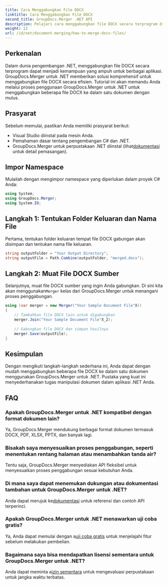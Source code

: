 ```yaml
---
title: Cara Menggabungkan File DOCX
linktitle: Cara Menggabungkan File DOCX
second_title: GroupDocs.Merger .NET API
description: Pelajari cara menggabungkan file DOCX secara terprogram di .NET menggunakan GroupDocs.Merger, menyederhanakan tugas manipulasi dokumen secara efisien.
weight: 12
url: /id/net/document-merging/how-to-merge-docx-files/
---
```

## Perkenalan
Dalam dunia pengembangan .NET, menggabungkan file DOCX secara terprogram dapat menjadi kemampuan yang ampuh untuk berbagai aplikasi. GroupDocs.Merger untuk .NET memberikan solusi komprehensif untuk menggabungkan file DOCX secara efisien. Tutorial ini akan memandu Anda melalui proses penggunaan GroupDocs.Merger untuk .NET untuk menggabungkan beberapa file DOCX ke dalam satu dokumen dengan mulus.
## Prasyarat
Sebelum memulai, pastikan Anda memiliki prasyarat berikut:
- Visual Studio diinstal pada mesin Anda.
- Pemahaman dasar tentang pengembangan C# dan .NET.
-  GroupDocs.Merger untuk perpustakaan .NET diinstal (lihat[dokumentasi](https://tutorials.groupdocs.com/merger/net/) untuk detail pemasangan).

## Impor Namespace
Mulailah dengan mengimpor namespace yang diperlukan dalam proyek C# Anda:
```csharp
using System; 
using GroupDocs.Merger;
using System.IO;
```
## Langkah 1: Tentukan Folder Keluaran dan Nama File
Pertama, tentukan folder keluaran tempat file DOCX gabungan akan disimpan dan tentukan nama file keluaran.
```csharp
string outputFolder = "Your Output Directory";
string outputFile = Path.Combine(outputFolder, "merged.docx");
```
## Langkah 2: Muat File DOCX Sumber
Selanjutnya, muat file DOCX sumber yang ingin Anda gabungkan. Di sini kita akan menggunakan`Merger` kelas dari GroupDocs.Merger untuk menangani proses penggabungan.
```csharp
using (var merger = new Merger("Your Sample Document File"X))
{
    // Tambahkan file DOCX lain untuk digabungkan
    merger.Join("Your Sample Document File"X_2);
    
    // Gabungkan file DOCX dan simpan hasilnya
    merger.Save(outputFile);
}
```

## Kesimpulan
Dengan mengikuti langkah-langkah sederhana ini, Anda dapat dengan mudah menggabungkan beberapa file DOCX ke dalam satu dokumen menggunakan GroupDocs.Merger untuk .NET. Pustaka yang kuat ini menyederhanakan tugas manipulasi dokumen dalam aplikasi .NET Anda.
## FAQ
### Apakah GroupDocs.Merger untuk .NET kompatibel dengan format dokumen lain?
Ya, GroupDocs.Merger mendukung berbagai format dokumen termasuk DOCX, PDF, XLSX, PPTX, dan banyak lagi.
### Bisakah saya menyesuaikan proses penggabungan, seperti menentukan rentang halaman atau menambahkan tanda air?
Tentu saja, GroupDocs.Merger menyediakan API fleksibel untuk menyesuaikan proses penggabungan sesuai kebutuhan Anda.
### Di mana saya dapat menemukan dukungan atau dokumentasi tambahan untuk GroupDocs.Merger untuk .NET?
 Anda dapat merujuk ke[dokumentasi](https://tutorials.groupdocs.com/merger/net/) untuk referensi dan contoh API terperinci.
### Apakah GroupDocs.Merger untuk .NET menawarkan uji coba gratis?
 Ya, Anda dapat memulai dengan a[uji coba gratis](https://releases.groupdocs.com/) untuk menjelajahi fitur sebelum melakukan pembelian.
### Bagaimana saya bisa mendapatkan lisensi sementara untuk GroupDocs.Merger untuk .NET?
 Anda dapat meminta a[izin sementara](https://purchase.groupdocs.com/temporary-license/) untuk mengevaluasi perpustakaan untuk jangka waktu terbatas.